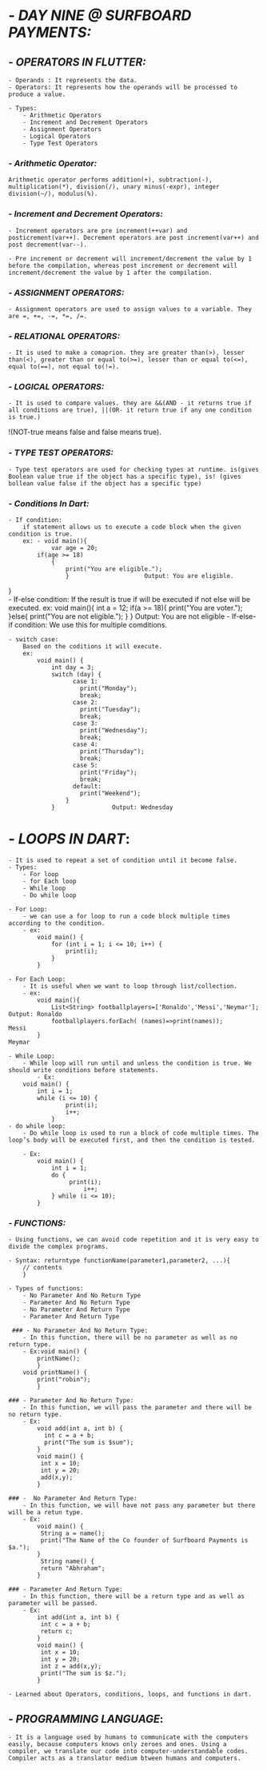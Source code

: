# - ___DAY NINE @ SURFBOARD PAYMENTS:___


## - ___OPERATORS IN FLUTTER:___
	
	- Operands : It represents the data.
	- Operators: It represents how the operands will be processed to produce a value.

	- Types:
		- Arithmetic Operators
		- Increment and Decrement Operators
		- Assignment Operators
		- Logical Operators
		- Type Test Operators

### - ___Arithmetic Operator:___

	Arithmetic operator performs addition(+), subtraction(-), multiplication(*), division(/), unary minus(-expr), integer division(~/), modulus(%). 

### - ___Increment and Decrement Operators:___

	- Increment operators are pre increment(++var) and posticrement(var++). Decrement operators are post increment(var++) and post decrement(var--).  

	- Pre increment or decrement will increment/decrement the value by 1 before the compilation, whereas post increment or decrement will increment/decrement the value by 1 after the compilation.

### - ___ASSIGNMENT OPERATORS:___

	- Assignment operators are used to assign values to a variable. They are =, +=, -=, *=, /=.

### - ___RELATIONAL OPERATORS:___

	- It is used to make a comaprion. they are greater than(>), lesser than(<), greater than or equal to(>=), lesser than or equal to(<=), equal to(==), not equal to(!=).

### - ___LOGICAL OPERATORS:___
	
	- It is used to compare values. they are &&(AND - it returns true if all conditions are true), ||(OR- it return true if any one condition is true.)
!(NOT-true means false and false means true).

### - ___TYPE TEST OPERATORS:___
	
	- Type test operators are used for checking types at runtime. is(gives Boolean value true if the object has a specific type), is! (gives bollean value false if the object has a specific type)

### - ___Conditions In Dart:___

	- If condition:
		if statement allows us to execute a code block when the given condition is true. 
		ex: - void main(){
    			var age = 20;
			if(age >= 18)
				{
      				print("You are eligible.");
    				}                     Output: You are eligible.
			
}	
	- If-else condition:
		If the result is true if will be executed if not else will be executed.
		ex:
			void main(){
        		int a = 12;
        		if(a >= 18){
            			print("You are voter.");
        		}else{
           			 print("You are not eligible.");
       			 }
			}                          Output: You are not eligible
	- If-else-if condition:
		We use this for multiple comditions.
		
	- switch case:
		Based on the coditions it will execute.
		ex:
			void main() {
  				int day = 3;
				switch (day) {
    				  case 1:
      					print("Monday");
      					break;
    				  case 2:
      					print("Tuesday");
      					break;
    				  case 3:
      					print("Wednesday");
      					break;
    				  case 4:
      					print("Thursday");
     					break;
    				  case 5:
      					print("Friday");
      					break;
    				  default:
      					print("Weekend");
  					}
				}                Output: Wednesday

# - ___LOOPS IN DART___:

	- It is used to repeat a set of condition until it become false.
	- Types:
		- For loop
		- for Each loop
		- While loop
		- Do while loop

    - For Loop:
		- we can use a for loop to run a code block multiple times according to the condition.
		- ex:
			void main() {
				for (int i = 1; i <= 10; i++) {
    				print(i);
  				}
			}                                                  

	- For Each Loop:
		- It is useful when we want to loop through list/collection.
		- ex:
			void main(){
 				List<String> footballplayers=['Ronaldo','Messi','Neymar'];             Output: Ronaldo
  				footballplayers.forEach( (names)=>print(names));                               Messi
			}                                                                                      Meymar  
	
	- While Loop:
		- While loop will run until and unless the condition is true. We should write conditions before statements.
	        - Ex:
		void main() {
  			int i = 1;
  			while (i <= 10) {
    				print(i);
    				i++;
  				}
	- do while loop:
		- Do while loop is used to run a block of code multiple times. The loop’s body will be executed first, and then the condition is tested.

		- Ex:
			void main() {
  				int i = 1;
  				do {
   				     print(i);
    				     i++;
  				} while (i <= 10);
			}

### - ___FUNCTIONS:___

	- Using functions, we can avoid code repetition and it is very easy to divide the complex programs.

	- Syntax: returntype functionName(parameter1,parameter2, ...){
  		// contents
		}

	- Types of functions:
		- No Parameter And No Return Type
		- Parameter And No Return Type
		- No Parameter And Return Type
		- Parameter And Return Type

	 ### - No Parameter And No Return Type:
		- In this function, there will be no parameter as well as no return type.
		- Ex:void main() {
  			printName();
			}
		void printName() {
  			print("robin");
			}

	### - Parameter And No Return Type:
		- In this function, we will pass the parameter and there will be no return type.
		- Ex: 
			void add(int a, int b) {
  			  int c = a + b;
  			  print("The sum is $sum");
			}
			void main() {
 			 int x = 10;
 			 int y = 20;
			 add(x,y);
			}

	### -  No Parameter And Return Type:
		- In this function, we will have not pass any parameter but there will be a retun type.
		- Ex:
			void main() {
  			 String a = name();
  			 print("The Name of the Co founder of Surfboard Payments is $a.");
			}
			 String name() {
  			 return "Abhraham";
			}

	### - Parameter And Return Type:
		- In this function, there will be a return type and as well as parameter will be passed.
		- Ex:
			int add(int a, int b) {
  			 int c = a + b;
  			 return c;
			}
			void main() {
  			 int x = 10;
  			 int y = 20;
			 int z = add(x,y);
  			 print("The sum is $z.");
			}

	- Learned about Operators, conditions, loops, and functions in dart.

	

## - ___PROGRAMMING LANGUAGE___:
		
	- It is a language used by humans to communicate with the computers easily, because computers knows only zeroes and ones. Using a compiler, we translate our code into computer-understandable codes. Compiler acts as a translator medium btween humans and computers.

	

	


		
	


